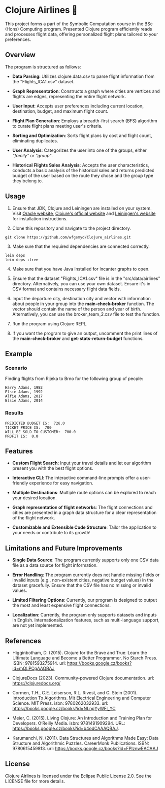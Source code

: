# Clojure Airlines 🛫

This project forms a part of the Symbolic Computation course in the BSc (Hons) Computing program. Presented Clojure program efficiently reads and processes flight data, offering personalized flight plans tailored to your preferences.

## Overview

The program is structured as follows:

- **Data Parsing**: Utilizes clojure.data.csv to parse flight information from the "Flights_ICA1.csv" dataset.

- **Graph Representation**: Constructs a graph where cities are vertices and flights are edges, representing the entire flight network.

- **User Input**: Accepts user preferences including current location, destination, budget, and maximum flight count.

- **Flight Plan Generation**: Employs a breadth-first search (BFS) algorithm to curate flight plans meeting user's criteria.

- **Sorting and Optimization**: Sorts flight plans by cost and flight count, eliminating duplicates.

- **User Analysis**: Categorizes the user into one of the groups, either _"family"_ or _"group"_.

- **Historical Flights Sales Analysis**: Accepts the user characteristics, conducts a basic analysis of the historical sales and returns predicted budget of the user based on the route they chose and the group type they belong to. 


## Usage 

1. Ensure that JDK, Clojure and Leiningen are installed on your system. Visit [Oracle website](https://www.oracle.com/java/technologies/downloads), [Clojure's official website](https://clojure.org/guides/install_clojure) and [Leiningen's website](https://leiningen.org/#install) for installation instructions.

2. Clone this repository and navigate to the project directory.

  ```
  git clone https://github.com/wfgemyd/Clojure_airlines.git
  ```

3.  Make sure that the required dependencies are connected correctly.

```
lein deps 
lein deps :tree
```

4. Make sure that you have Java Installed for Incanter graphs to open. 

5. Ensure that the dataset "Flights_ICA1.csv" file is in the "src/data/airlines" directory. Alternatively, you can use your own dataset. Ensure it's in CSV format and contains necessary flight data fields.

6. Input the departure city, destination city and vector with information about people in your group into the **main-check-broker** function. The vector should contain the name of the person and year of birth. Alternatively, you can use the broker_team_2.csv file to test the function. 

7. Run the program using Clojure REPL. 

8. If you want the program to give an output, uncomment the print lines of the **main-check-broker** and **get-stats-return-budget**  functions. 

## Example

### Scenario
Finding flights from Rijeka to Brno for the following group of people:

  ```
Harry Adams, 1982
Elsie Adams, 1992
Alfie Adams, 2017
Elsie Adams, 2014 
  ```

### Results
```
PREDICTED BUDGET IS:  728.0
TICKET PRICE IS:  700
WILL BE SOLD TO CUSTOMER:  700.0
PROFIT IS:  0.0
```

## Features 

- **Custom Flight Search**: Input your travel details and let our algorithm present you with the best flight options.
  
- **Interactive CLI**: The interactive command-line prompts offer a user-friendly experience for easy navigation.
  
- **Multiple Destinations**: Multiple route options can be explored to reach your desired location.
  
- **Graph representation of flight networks**: The flight connections and cities are presented in a graph data structure for a clear representation of the flight network.
  
- **Customizable and Extensible Code Structure**: Tailor the application to your needs or contribute to its growth!

## Limitations and Future Improvements 

- **Single Data Source**: The program currently supports only one CSV data file as a data source for flight information.
  
- **Error Handling**: The program currently does not handle missing fields or invalid inputs (e.g., non-existent cities, negative budget values) in the dataset gracefully. Ensure that the CSV file has no missing or invalid values.
  
- **Limited Filtering Options**: Currently, our program is designed to output the most and least expensive flight connections.

- **Localization**: Currently, the program only supports datasets and inputs in English. Internationalization features, such as multi-language support, are not yet implemented.

## References 

- Higginbotham, D. (2015). Clojure for the Brave and True: Learn the Ultimate Language and Become a Better Programmer. No Starch Press. ISBN: 9781593275914. url: https://books.google.cz/books?id=mQLPCgAAQBAJ
  
- ClojureDocs (2023). Community-powered Clojure documentation. url: https://clojuredocs.org/

- Cormen, T.H., C.E. Leiserson, R.L. Rivest, and C. Stein (2001). Introduction To Algorithms. Mit Electrical Engineering and Computer Science. MIT Press. isbn: 9780262032933. url: https://books.google.cz/books?id=NLngYyWFl_YC

- Meier, C. (2015). Living Clojure: An Introduction and Training Plan for Developers. O’Reilly Media. isbn: 9781491909294. URL: https://books.google.cz/books?id=b4odCAAAQBAJ.
  
- Karumanchi, N. (2011). Data Structures and Algorithms Made Easy: Data Structure and Algorithmic Puzzles. CareerMonk Publications. ISBN: 9780615459813. url: https://books.google.cz/books?id=FPIznwEACAAJ

## License

Clojure Airlines is licensed under the Eclipse Public License 2.0. See the LICENSE file for more details.
